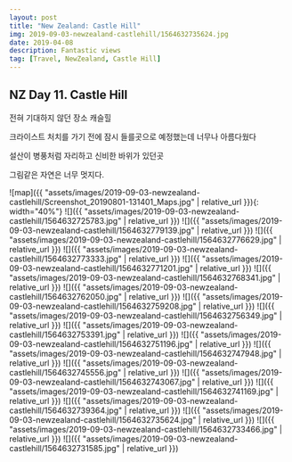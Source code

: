 ```yaml
---
layout: post
title: "New Zealand: Castle Hill"
img: 2019-09-03-newzealand-castlehill/1564632735624.jpg
date: 2019-04-08
description: Fantastic views
tag: [Travel, NewZealand, Castle Hill]
---
```


## NZ Day 11. Castle Hill

전혀 기대하지 않던 장소 캐슬힐  

크라이스트 처치를 가기 전에 잠시 들를곳으로 예정했는데 너무나 아름다웠다

설산이 병풍처럼 자리하고 신비한 바위가 있던곳

그림같은 자연은 너무 멋지다.

![map]({{ "assets/images/2019-09-03-newzealand-castlehill/Screenshot_20190801-131401_Maps.jpg" | relative_url }}){: width="40%"}
![]({{ "assets/images/2019-09-03-newzealand-castlehill/1564632725783.jpg" | relative_url }})
![]({{ "assets/images/2019-09-03-newzealand-castlehill/1564632779139.jpg" | relative_url }})
![]({{ "assets/images/2019-09-03-newzealand-castlehill/1564632776629.jpg" | relative_url }})
![]({{ "assets/images/2019-09-03-newzealand-castlehill/1564632773333.jpg" | relative_url }})
![]({{ "assets/images/2019-09-03-newzealand-castlehill/1564632771201.jpg" | relative_url }})
![]({{ "assets/images/2019-09-03-newzealand-castlehill/1564632768341.jpg" | relative_url }})
![]({{ "assets/images/2019-09-03-newzealand-castlehill/1564632762050.jpg" | relative_url }})
![]({{ "assets/images/2019-09-03-newzealand-castlehill/1564632759208.jpg" | relative_url }})
![]({{ "assets/images/2019-09-03-newzealand-castlehill/1564632756349.jpg" | relative_url }})
![]({{ "assets/images/2019-09-03-newzealand-castlehill/1564632753391.jpg" | relative_url }})
![]({{ "assets/images/2019-09-03-newzealand-castlehill/1564632751196.jpg" | relative_url }})
![]({{ "assets/images/2019-09-03-newzealand-castlehill/1564632747948.jpg" | relative_url }})
![]({{ "assets/images/2019-09-03-newzealand-castlehill/1564632745556.jpg" | relative_url }})
![]({{ "assets/images/2019-09-03-newzealand-castlehill/1564632743067.jpg" | relative_url }})
![]({{ "assets/images/2019-09-03-newzealand-castlehill/1564632741169.jpg" | relative_url }})
![]({{ "assets/images/2019-09-03-newzealand-castlehill/1564632739364.jpg" | relative_url }})
![]({{ "assets/images/2019-09-03-newzealand-castlehill/1564632735624.jpg" | relative_url }})
![]({{ "assets/images/2019-09-03-newzealand-castlehill/1564632733466.jpg" | relative_url }})
![]({{ "assets/images/2019-09-03-newzealand-castlehill/1564632731585.jpg" | relative_url }})
